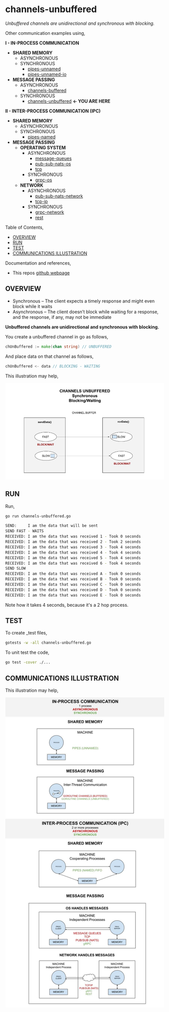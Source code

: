 # channels-unbuffered

_Unbuffered channels are unidirectional and synchronous with blocking._

Other communication examples using,

**I - IN-PROCESS COMMUNICATION**

* **SHARED MEMORY**
  * ASYNCHRONOUS
  * SYNCHRONOUS
    * [pipes-unnamed](https://github.com/JeffDeCola/my-go-examples/tree/master/in-process-communication/shared-memory/synchronous/pipes-unnamed)
    * [pipes-unnamed-io](https://github.com/JeffDeCola/my-go-examples/tree/master/in-process-communication/shared-memory/synchronous/pipes-unnamed-io)
* **MESSAGE PASSING**
  * ASYNCHRONOUS
    * [channels-buffered](https://github.com/JeffDeCola/my-go-examples/tree/master/in-process-communication/message-passing/asynchronous/channels-buffered)
  * SYNCHRONOUS
    * [channels-unbuffered](https://github.com/JeffDeCola/my-go-examples/tree/master/in-process-communication/message-passing/synchronous/channels-unbuffered)
      **<- YOU ARE HERE**

**II - INTER-PROCESS COMMUNICATION (IPC)**

* **SHARED MEMORY**
  * ASYNCHRONOUS
  * SYNCHRONOUS
    * [pipes-named](https://github.com/JeffDeCola/my-go-examples/tree/master/inter-process-communication-ipc/shared-memory/synchronous/pipes-named)
* **MESSAGE PASSING**
  * **OPERATING SYSTEM**
    * ASYNCHRONOUS
      * [message-queues](https://github.com/JeffDeCola/my-go-examples/tree/master/inter-process-communication-ipc/message-passing/operating-system/asynchronous/message-queues)
      * [pub-sub-nats-os](https://github.com/JeffDeCola/my-go-examples/tree/master/inter-process-communication-ipc/message-passing/operating-system/asynchronous/pub-sub-nats-os)
      * [tcp](https://github.com/JeffDeCola/my-go-examples/tree/master/inter-process-communication-ipc/message-passing/operating-system/asynchronous/tcp)
    * SYNCHRONOUS
      * [grpc-os](https://github.com/JeffDeCola/my-go-examples/tree/master/inter-process-communication-ipc/message-passing/operating-system/synchronous/grpc-os)
  * **NETWORK**
    * ASYNCHRONOUS
      * [pub-sub-nats-network](https://github.com/JeffDeCola/my-go-examples/tree/master/inter-process-communication-ipc/message-passing/network/asynchronous/pub-sub-nats-network)
      * [tcp-ip](https://github.com/JeffDeCola/my-go-examples/tree/master/inter-process-communication-ipc/message-passing/network/asynchronous/tcp-ip)
    * SYNCHRONOUS
      * [grpc-network](https://github.com/JeffDeCola/my-go-examples/tree/master/inter-process-communication-ipc/message-passing/network/synchronous/grpc-network)
      * [rest](https://github.com/JeffDeCola/my-go-examples/tree/master/inter-process-communication-ipc/message-passing/network/synchronous/rest)

Table of Contents,

* [OVERVIEW](https://github.com/JeffDeCola/my-go-examples/tree/master/in-process-communication/message-passing/synchronous/channels-unbuffered#overview)
* [RUN](https://github.com/JeffDeCola/my-go-examples/tree/master/in-process-communication/message-passing/synchronous/channels-unbuffered#run)
* [TEST](https://github.com/JeffDeCola/my-go-examples/tree/master/in-process-communication/message-passing/synchronous/channels-unbuffered#test)
* [COMMUNICATIONS ILLUSTRATION](https://github.com/JeffDeCola/my-go-examples/tree/master/in-process-communication/message-passing/synchronous/channels-unbuffered#communications-illustration)

Documentation and references,

* This repos [github webpage](https://jeffdecola.github.io/my-go-examples/)

## OVERVIEW

* Synchronous – The client expects a timely response and might
  even block while it waits
* Asynchronous – The client doesn’t block while waiting for a response,
  and the response, if any, may not be immediate

**Unbuffered channels are unidirectional and synchronous with blocking.**

You create a unbuffered channel in go as follows,

```go
chUnBuffered := make(chan string) // UNBUFFERED
```

And place data on that channel as follows,

```go
chUnBuffered <- data // BLOCKING - WAITING
```

This illustration  may help,

![IMAGE - channels-unbuffered.jpg - IMAGE](../../../../docs/pics/in-process-communication/channels-unbuffered.jpg)

## RUN

Run,

```bash
go run channels-unbuffered.go
```

```bash
SEND:     I am the data that will be sent 
SEND FAST - WAITS
RECEIVED: I am the data that was received 1 - Took 0 seconds 
RECEIVED: I am the data that was received 2 - Took 2 seconds 
RECEIVED: I am the data that was received 3 - Took 4 seconds 
RECEIVED: I am the data that was received 4 - Took 4 seconds 
RECEIVED: I am the data that was received 5 - Took 4 seconds 
RECEIVED: I am the data that was received 6 - Took 4 seconds 
SEND SLOW
RECEIVED: I am the data that was received A - Took 0 seconds 
RECEIVED: I am the data that was received B - Took 0 seconds 
RECEIVED: I am the data that was received C - Took 0 seconds 
RECEIVED: I am the data that was received D - Took 0 seconds 
RECEIVED: I am the data that was received E - Took 0 seconds 
```

Note how it takes 4 seconds, because it's a 2 hop process.

## TEST

To create _test files,

```bash
gotests -w -all channels-unbuffered.go
```

To unit test the code,

```bash
go test -cover ./... 
```

## COMMUNICATIONS ILLUSTRATION

This illustration may help,

![IMAGE - communications-overview.jpg - IMAGE](../../../../docs/pics/in-process-communication/communications-overview.jpg)
